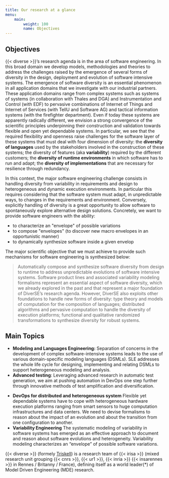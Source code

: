 ```yaml
---
title: Our research at a glance
menu: 
    main:
        weight: 100
        name: Objectives
---
```


## Objectives

{{< diverse >}}’s research agenda is in the area of software engineering. In this broad domain we develop models, methodologies and theories to address the challenges raised by the emergence of several forms of diversity in the design, deployment and evolution of software intensive systems.
The emergence of software diversity is an essential phenomenon in all application domains that we investigate with our industrial partners. These application domains range from complex systems such as systems of systems (in collaboration with Thales and DGA) and Instrumentation and Control (with EDF) to pervasive combinations of Internet of Things and Internet of Services (with TellU and Software AG) and tactical information systems (with the firefighter department).
Even if today these systems are apparently radically different, we envision a strong convergence  of the scientific principles underpinning their construction and validation towards flexible and open yet dependable systems. In particular, we see that the required flexibility and openness raise challenges for the software layer of these systems that must deal with four dimension of diversity: the **diversity of languages** used by the stakeholders involved in the construction of these systems; the diversity of features (aka **variability**) required by the different customers; the **diversity of runtime environments** in which software has to run and adapt; the **diversity of implementations** that are necessary for resilience through redundancy.

In this context, the major software engineering challenge consists in handling diversity from variability in requirements and design to heterogeneous and dynamic execution environments. In particular this requires considering that the software system must adapt, in unpredictable ways, to changes in the requirements and environment. Conversely, explicitly handling of diversity is a great opportunity to allow software to spontaneously explore alternative design solutions. Concretely, we want to provide software engineers with the ability:

- to characterize an "envelope" of possible variations
- to compose "envelopes" (to discover new macro envelopes in an opportunistic manner)
- to dynamically synthesize software inside a given  envelop

The major scientific objective that we must achieve to provide such mechanisms for software engineering is synthesized below:

> Automatically compose and synthesize software diversity from design to runtime to address unpredictable evolutions of software intensive systems.
Software product lines and associated variability modeling formalisms represent an essential aspect of software diversity, which we already explored in the past and that represent a major foundation of DiverSE’s research agenda. However, DiverSE  also exploits other foundations to handle new forms of diversity: type theory and models of computation for the composition of languages; distributed algorithms and pervasive computation to handle the diversity of execution platforms;  functional and qualitative randomized transformations to synthesize diversity for robust systems.


## Main Topics
 - **Modeling and Languages Engineering:** Separation of concerns in the development of complex software-intensive systems leads to the use of various domain-specific modeling languages (DSMLs). SLE addresses the whole life cycle for designing, implementing and relating DSMLs to support heterogeneous modeling and analysis. 
 - **Advanced testing**: Leveraging advanced research in automatic test generation, we aim at pushing automation in DevOps one step further through innovative methods of test amplification and diversification.  </p>
 - **DevOps for distributed and heterogeneous system** Flexible yet dependable systems have to cope with heterogeneous hardware execution platforms ranging from smart sensors to huge computation infrastructures and data centers. We need to devise formalisms to reason about the impact of an evolution and about the transition from one configuration to another.
 - **Variability Engineering** The systematic modeling of variability in software systems has emerged as an effective approach to document and reason about software evolutions and heterogeneity. Variability modeling characterizes an “envelope” of possible software variations.

{{< diverse >}} (formely [Triskell](http://triskell.irisa.fr/)) is a research team of {{< irisa >}} (mixed research unit grouping {{< cnrs >}}, {{< ur1 >}}, {{< inria >}} {{< insarennes >}} in Rennes / Britanny / France), defining itself as a world leader(*) of Model Driven Engineering (MDE) research.